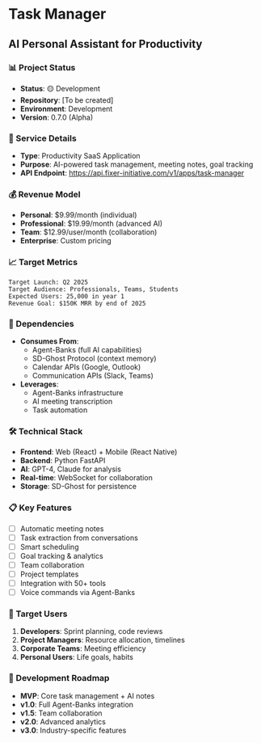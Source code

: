 # Task Manager
## AI Personal Assistant for Productivity

### 📊 Project Status
- **Status**: 🟡 Development
- **Repository**: [To be created]
- **Environment**: Development
- **Version**: 0.7.0 (Alpha)

### 🔧 Service Details
- **Type**: Productivity SaaS Application
- **Purpose**: AI-powered task management, meeting notes, goal tracking
- **API Endpoint**: https://api.fixer-initiative.com/v1/apps/task-manager

### 💰 Revenue Model
- **Personal**: $9.99/month (individual)
- **Professional**: $19.99/month (advanced AI)
- **Team**: $12.99/user/month (collaboration)
- **Enterprise**: Custom pricing

### 📈 Target Metrics
```
Target Launch: Q2 2025
Target Audience: Professionals, Teams, Students
Expected Users: 25,000 in year 1
Revenue Goal: $150K MRR by end of 2025
```

### 🔗 Dependencies
- **Consumes From**:
  - Agent-Banks (full AI capabilities)
  - SD-Ghost Protocol (context memory)
  - Calendar APIs (Google, Outlook)
  - Communication APIs (Slack, Teams)
- **Leverages**:
  - Agent-Banks infrastructure
  - AI meeting transcription
  - Task automation

### 🛠️ Technical Stack
- **Frontend**: Web (React) + Mobile (React Native)
- **Backend**: Python FastAPI
- **AI**: GPT-4, Claude for analysis
- **Real-time**: WebSocket for collaboration
- **Storage**: SD-Ghost for persistence

### 📋 Key Features
- [ ] Automatic meeting notes
- [ ] Task extraction from conversations
- [ ] Smart scheduling
- [ ] Goal tracking & analytics
- [ ] Team collaboration
- [ ] Project templates
- [ ] Integration with 50+ tools
- [ ] Voice commands via Agent-Banks

### 🎯 Target Users
1. **Developers**: Sprint planning, code reviews
2. **Project Managers**: Resource allocation, timelines
3. **Corporate Teams**: Meeting efficiency
4. **Personal Users**: Life goals, habits

### 🚀 Development Roadmap
- **MVP**: Core task management + AI notes
- **v1.0**: Full Agent-Banks integration
- **v1.5**: Team collaboration
- **v2.0**: Advanced analytics
- **v3.0**: Industry-specific features